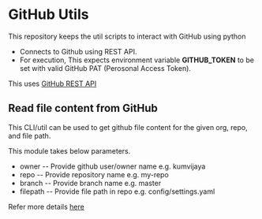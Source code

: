 # GitHub Utils

This repository keeps the util scripts to interact with GitHub using python
- Connects to Github using REST API.
- For execution, This expects environment variable **GITHUB_TOKEN** to be set with valid GitHub PAT (Perosonal Access Token).

This uses [GitHub REST API](https://docs.github.com/en/rest?apiVersion=2022-11-28)

## Read file content from GitHub
This CLI/util can be used to get github file content for the given org, repo, and file path.

This module takes below parameters.

- owner -- Provide github user/owner name e.g. kumvijaya
- repo -- Provide repository name e.g. my-repo
- branch  -- Provide branch name e.g. master
- filepath  -- Provide file path in repo e.g. config/settings.yaml

Refer more details [here](https://docs.github.com/en/rest/repos/contents?apiVersion=2022-11-28)

